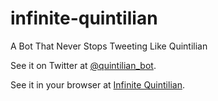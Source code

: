 # infinite-quintilian

A Bot That Never Stops Tweeting Like Quintilian

See it on Twitter at [@quintilian_bot](http://twitter.com/quintilian_bot).

See it in your browser at [Infinite Quintilian](http://oncomouse.github.io/infinite-quintilian).
